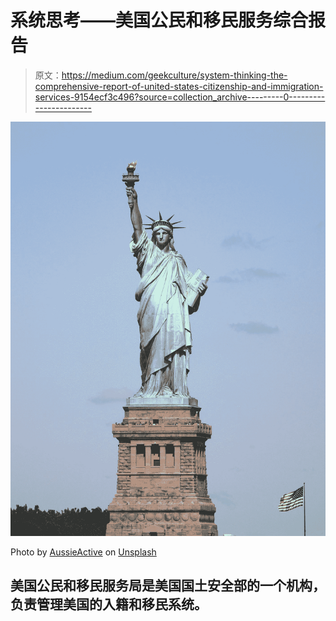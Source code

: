 # 系统思考——美国公民和移民服务综合报告

> 原文：<https://medium.com/geekculture/system-thinking-the-comprehensive-report-of-united-states-citizenship-and-immigration-services-9154ecf3c496?source=collection_archive---------0----------------------->

![](img/e1c61c86a1a42cde5f5a5e933b196531.png)

Photo by [AussieActive](https://unsplash.com/@aussieactive?utm_source=medium&utm_medium=referral) on [Unsplash](https://unsplash.com?utm_source=medium&utm_medium=referral)

## 美国公民和移民服务局是美国国土安全部的一个机构，负责管理美国的入籍和移民系统。